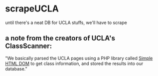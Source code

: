 scrapeUCLA
==========

until there's a neat DB for UCLA stuffs, we'll have to scrape

## a note from the creators of UCLA's ClassScanner:
"We basically parsed the UCLA pages using a PHP library called [Simple HTML DOM](http://simplehtmldom.sourceforge.net/) to get class information, and stored the results into our database."
